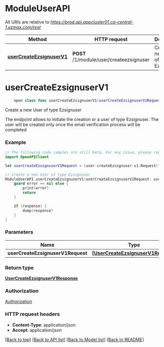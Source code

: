# ModuleUserAPI

All URIs are relative to *https://prod.api.appcluster01.ca-central-1.ezmax.com/rest*

Method | HTTP request | Description
------------- | ------------- | -------------
[**userCreateEzsignuserV1**](ModuleUserAPI.md#usercreateezsignuserv1) | **POST** /1/module/user/createezsignuser | Create a new User of type Ezsignuser


# **userCreateEzsignuserV1**
```swift
    open class func userCreateEzsignuserV1(userCreateEzsignuserV1Request: [UserCreateEzsignuserV1Request], completion: @escaping (_ data: UserCreateEzsignuserV1Response?, _ error: Error?) -> Void)
```

Create a new User of type Ezsignuser

The endpoint allows to initiate the creation or a user of type Ezsignuser.  The user will be created only once the email verification process will be completed

### Example 
```swift
// The following code samples are still beta. For any issue, please report via http://github.com/OpenAPITools/openapi-generator/issues/new
import OpenAPIClient

let userCreateEzsignuserV1Request = [user-createEzsignuser-v1-Request(fkiLanguageID: 123, sUserFirstname: "sUserFirstname_example", sUserLastname: "sUserLastname_example", sEmailAddress: "sEmailAddress_example", sPhoneRegion: "sPhoneRegion_example", sPhoneExchange: "sPhoneExchange_example", sPhoneNumber: "sPhoneNumber_example", sPhoneExtension: "sPhoneExtension_example")] // [UserCreateEzsignuserV1Request] | 

// Create a new User of type Ezsignuser
ModuleUserAPI.userCreateEzsignuserV1(userCreateEzsignuserV1Request: userCreateEzsignuserV1Request) { (response, error) in
    guard error == nil else {
        print(error)
        return
    }

    if (response) {
        dump(response)
    }
}
```

### Parameters

Name | Type | Description  | Notes
------------- | ------------- | ------------- | -------------
 **userCreateEzsignuserV1Request** | [**[UserCreateEzsignuserV1Request]**](UserCreateEzsignuserV1Request.md) |  | 

### Return type

[**UserCreateEzsignuserV1Response**](UserCreateEzsignuserV1Response.md)

### Authorization

[Authorization](../README.md#Authorization)

### HTTP request headers

 - **Content-Type**: application/json
 - **Accept**: application/json

[[Back to top]](#) [[Back to API list]](../README.md#documentation-for-api-endpoints) [[Back to Model list]](../README.md#documentation-for-models) [[Back to README]](../README.md)

